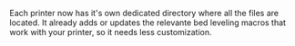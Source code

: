 Each printer now has it's own dedicated directory where all the files are located.
It already adds or updates the relevante bed leveling macros that work with your printer, so it needs less customization.


